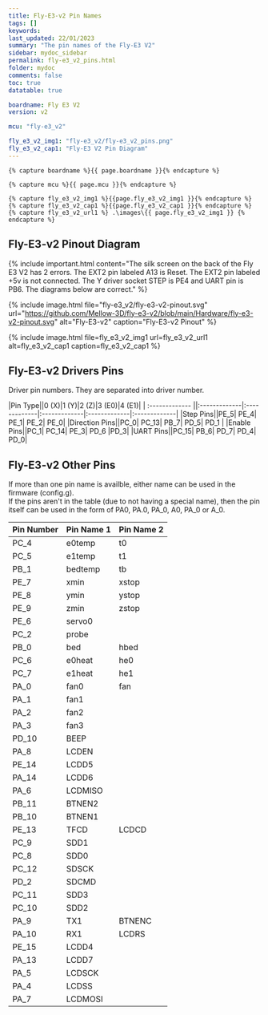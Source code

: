 ```yaml
---
title: Fly-E3-v2 Pin Names
tags: []
keywords: 
last_updated: 22/01/2023
summary: "The pin names of the Fly-E3 V2"
sidebar: mydoc_sidebar
permalink: fly-e3_v2_pins.html
folder: mydoc
comments: false
toc: true
datatable: true

boardname: Fly E3 V2
version: v2

mcu: "fly-e3_v2"

fly_e3_v2_img1: "fly-e3_v2/fly-e3_v2_pins.png"
fly_e3_v2_cap1: "Fly-E3 V2 Pin Diagram"
---
```


    {% capture boardname %}{{ page.boardname }}{% endcapture %}

    {% capture mcu %}{{ page.mcu }}{% endcapture %}

    {% capture fly_e3_v2_img1 %}{{page.fly_e3_v2_img1 }}{% endcapture %}
    {% capture fly_e3_v2_cap1 %}{{page.fly_e3_v2_cap1 }}{% endcapture %}
    {% capture fly_e3_v2_url1 %} .\images\{{ page.fly_e3_v2_img1 }} {% endcapture %}

## Fly-E3-v2 Pinout Diagram

{% include important.html content="The silk screen on the back of the Fly E3 V2 has 2 errors. The EXT2 pin labeled A13 is Reset. The EXT2 pin labeled +5v is not connected. The Y driver socket STEP is PE4  and UART pin is PB6. The diagrams below are correct." %}

{% include image.html 
file="fly-e3_v2/fly-e3-v2-pinout.svg" 
url="https://github.com/Mellow-3D/fly-e3-v2/blob/main/Hardware/fly-e3-v2-pinout.svg" 
alt="Fly-E3-v2" 
caption="Fly-E3-v2 Pinout" 
%}

{% 
include image.html 
file=fly_e3_v2_img1
url=fly_e3_v2_url1
alt=fly_e3_v2_cap1
caption=fly_e3_v2_cap1
%}

## Fly-E3-v2 Drivers Pins

Driver pin numbers. They are separated into driver number.

<div class="datatable-begin"></div>

|Pin Type||0 (X)|1 (Y)|2 (Z)|3 (E0)|4 (E1)|
| :------------- ||:-------------|:-------------|:-------------|:-------------|:-------------|
|Step Pins||PE_5| PE_4| PE_1| PE_2| PE_0|
|Direction Pins||PC_0| PC_13| PB_7| PD_5| PD_1 |
|Enable Pins||PC_1| PC_14| PE_3| PD_6 |PD_3|
|UART Pins||PC_15| PB_6| PD_7| PD_4| PD_0|

<div class="datatable-end"></div>

## Fly-E3-v2 Other Pins

If more than one pin name is availble, either name can be used in the firmware (config.g).    
If the pins aren't in the table (due to not having a special name), then the pin itself can be used in the form of PA0, PA.0, PA_0, A0, PA_0 or A_0.  

<div class="datatable-begin"></div>

|Pin Number|Pin Name 1|Pin Name 2|
| :------------- |:-------------|:-------------|
|PC_4|e0temp|t0|
|PC_5|e1temp|t1|
|PB_1|bedtemp|tb|
|PE_7|xmin|xstop|
|PE_8|ymin|ystop|
|PE_9|zmin|zstop|
|PE_6|servo0||
|PC_2|probe||
|PB_0|bed|hbed|
|PC_6|e0heat|he0|
|PC_7|e1heat|he1|
|PA_0|fan0|fan|
|PA_1|fan1||
|PA_2|fan2||
|PA_3|fan3||
|PD_10|BEEP||
|PA_8|LCDEN||
|PE_14|LCDD5||
|PA_14|LCDD6||
|PA_6|LCDMISO||
|PB_11|BTNEN2||
|PB_10|BTNEN1||
|PE_13|TFCD|LCDCD|
|PC_9|SDD1||
|PC_8|SDD0||
|PC_12|SDSCK||
|PD_2|SDCMD||
|PC_11|SDD3||
|PC_10|SDD2||
|PA_9|TX1|BTNENC|
|PA_10|RX1|LCDRS|
|PE_15|LCDD4||
|PA_13|LCDD7||
|PA_5|LCDSCK||
|PA_4|LCDSS||
|PA_7|LCDMOSI||

<div class="datatable-end"></div>